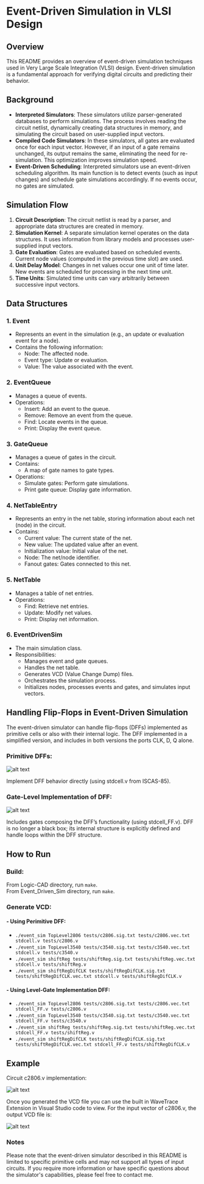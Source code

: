 # Event-Driven Simulation in VLSI Design

## Overview
This README provides an overview of event-driven simulation techniques used in Very Large Scale Integration (VLSI) design. Event-driven simulation is a fundamental approach for verifying digital circuits and predicting their behavior.

## Background
- **Interpreted Simulators**: These simulators utilize parser-generated databases to perform simulations. The process involves reading the circuit netlist, dynamically creating data structures in memory, and simulating the circuit based on user-supplied input vectors.
- **Compiled Code Simulators**: In these simulators, all gates are evaluated once for each input vector. However, if an input of a gate remains unchanged, its output remains the same, eliminating the need for re-simulation. This optimization improves simulation speed.
- **Event-Driven Scheduling**: Interpreted simulators use an event-driven scheduling algorithm. Its main function is to detect events (such as input changes) and schedule gate simulations accordingly. If no events occur, no gates are simulated.

## Simulation Flow
1. **Circuit Description**: The circuit netlist is read by a parser, and appropriate data structures are created in memory.
2. **Simulation Kernel**: A separate simulation kernel operates on the data structures. It uses information from library models and processes user-supplied input vectors.
3. **Gate Evaluation**: Gates are evaluated based on scheduled events. Current node values (computed in the previous time slot) are used.
4. **Unit Delay Model**: Changes in net values occur one unit of time later. New events are scheduled for processing in the next time unit.
5. **Time Units**: Simulated time units can vary arbitrarily between successive input vectors.

## Data Structures

### 1. Event
- Represents an event in the simulation (e.g., an update or evaluation event for a node).
- Contains the following information:
  - Node: The affected node.
  - Event type: Update or evaluation.
  - Value: The value associated with the event.

### 2. EventQueue
- Manages a queue of events.
- Operations:
  - Insert: Add an event to the queue.
  - Remove: Remove an event from the queue.
  - Find: Locate events in the queue.
  - Print: Display the event queue.

### 3. GateQueue
- Manages a queue of gates in the circuit.
- Contains:
  - A map of gate names to gate types.
- Operations:
  - Simulate gates: Perform gate simulations.
  - Print gate queue: Display gate information.

### 4. NetTableEntry
- Represents an entry in the net table, storing information about each net (node) in the circuit.
- Contains:
  - Current value: The current state of the net.
  - New value: The updated value after an event.
  - Initialization value: Initial value of the net.
  - Node: The net/node identifier.
  - Fanout gates: Gates connected to this net.

### 5. NetTable
- Manages a table of net entries.
- Operations:
  - Find: Retrieve net entries.
  - Update: Modify net values.
  - Print: Display net information.

### 6. EventDrivenSim
- The main simulation class.
- Responsibilities:
  - Manages event and gate queues.
  - Handles the net table.
  - Generates VCD (Value Change Dump) files.
  - Orchestrates the simulation process.
  - Initializes nodes, processes events and gates, and simulates input vectors.


## Handling Flip-Flops in Event-Driven Simulation

The event-driven simulator can handle flip-flops (DFFs) implemented as primitive cells or also with their internal logic.
The DFF implemented in a simplified version, and includes in both versions the ports CLK, D, Q alone. 

### Primitive DFFs:
![alt text](docs/black-box_DFF.png)

Implement DFF behavior directly (using stdcell.v from ISCAS-85).

### Gate-Level Implementation of DFF:
![alt text](docs/DFF.png)

Includes gates composing the DFF’s functionality (using stdcell_FF.v).
DFF is no longer a black box; its internal structure is explicitly defined and handle loops within the DFF structure.

## How to Run

### Build:
From Logic-CAD directory, run `make`.\
From Event_Driven_Sim directory, run `make`.

### Generate VCD:
#### - Using Perimitive DFF:
* `./event_sim TopLevel2806 tests/c2806.sig.txt tests/c2806.vec.txt stdcell.v tests/c2806.v`
* `./event_sim TopLevel3540 tests/c3540.sig.txt tests/c3540.vec.txt stdcell.v tests/c3540.v`
* `./event_sim shiftReg tests/shiftReg.sig.txt tests/shiftReg.vec.txt stdcell.v tests/shiftReg.v`
* `./event_sim shiftRegDifCLK tests/shiftRegDifCLK.sig.txt tests/shiftRegDifCLK.vec.txt stdcell.v tests/shiftRegDifCLK.v`

#### - Using Level-Gate Implementation DFF:
* `./event_sim TopLevel2806 tests/c2806.sig.txt tests/c2806.vec.txt stdcell_FF.v tests/c2806.v`
* `./event_sim TopLevel3540 tests/c3540.sig.txt tests/c3540.vec.txt stdcell_FF.v tests/c3540.v`
* `./event_sim shiftReg tests/shiftReg.sig.txt tests/shiftReg.vec.txt stdcell_FF.v tests/shiftReg.v`
* `./event_sim shiftRegDifCLK tests/shiftRegDifCLK.sig.txt tests/shiftRegDifCLK.vec.txt stdcell_FF.v tests/shiftRegDifCLK.v`

## Example
Circuit c2806.v implementation:

![alt text](docs/c2806.png)


Once you generated the VCD file you can use the built in WaveTrace Extension in Visual Studio code to view. For the input vector of c2806.v, the output VCD file is:

![alt text](docs/c2806_vcd.png)

### Notes
Please note that the event-driven simulator described in this README is limited to specific primitive cells and may not support all types of input circuits. If you require more information or have specific questions about the simulator's capabilities, please feel free to contact me.
